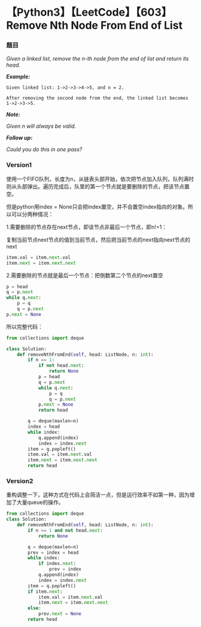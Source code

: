 # 【Python3】【LeetCode】【603】Remove Nth Node From End of List

 

 

 

### 题目

*Given a linked list, remove the n-th node from the end of list and return its head.*

***Example:***

```
Given linked list: 1->2->3->4->5, and n = 2.

After removing the second node from the end, the linked list becomes 1->2->3->5.
```

***Note:***

*Given n will always be valid.*

***Follow up:***

*Could you do this in one pass?*

### Version1

使用一个FIFO队列，长度为n，从链表头部开始，依次把节点加入队列，队列满时则从头部弹出。遍历完成后，队里的第一个节点就是要删除的节点，把该节点置空。

但是python用index = None只会把index置空，并不会置空index指向的对象。所以可以分两种情况：

1.需要删除的节点存在next节点，即该节点非最后一个节点，即n!=1：

复制当前节点next节点的值到当前节点，然后把当前节点的next指向next节点的next

```python
item.val = item.next.val
item.next = item.next.next
```

2.需要删除的节点就是最后一个节点：把倒数第二个节点的next置空

```python
p = head
q = p.next
while q.next:
    p = q
    q = p.next
p.next = None
```

所以完整代码：

```python
from collections import deque

class Solution:
    def removeNthFromEnd(self, head: ListNode, n: int):
        if n == 1:
            if not head.next:
                return None
            p = head
            q = p.next
            while q.next:
                p = q
                q = p.next
            p.next = None
            return head

        q = deque(maxlen=n)
        index = head
        while index:
            q.append(index)
            index = index.next
        item = q.popleft()
        item.val = item.next.val
        item.next = item.next.next
        return head
```

### Version2

重构调整一下，这种方式在代码上会简洁一点，但是运行效率不如第一种，因为增加了大量queue的操作。

```python
from collections import deque
class Solution:
    def removeNthFromEnd(self, head: ListNode, n: int):
        if n == 1 and not head.next:
            return None

        q = deque(maxlen=n)
        prev = index = head
        while index:
            if index.next:
                prev = index
            q.append(index)
            index = index.next
        item = q.popleft()
        if item.next:
            item.val = item.next.val
            item.next = item.next.next
        else:
            prev.next = None
        return head
```

